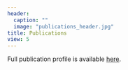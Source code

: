 ```yaml
---
header:
  caption: ""
  image: "publications_header.jpg"
title: Publications
view: 5
---
```


Full publication profile is available [here](https://www.research.manchester.ac.uk/portal/en/researchers/juanjo-medina(f00488aa-95af-48e1-8052-c85d440f7314)/publications.html).
